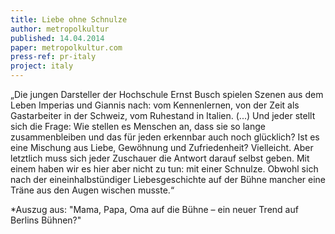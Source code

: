 ```yaml
---
title: Liebe ohne Schnulze
author: metropolkultur
published: 14.04.2014
paper: metropolkultur.com
press-ref: pr-italy
project: italy
---
```


„Die jungen Darsteller der Hochschule Ernst Busch spielen Szenen aus dem Leben Imperias und Giannis nach: vom Kennenlernen, von der Zeit als Gastarbeiter in der Schweiz, vom Ruhestand in Italien. (...) Und jeder stellt sich die Frage: Wie stellen es Menschen an, dass sie so lange zusammenbleiben und das für jeden erkennbar auch noch glücklich? Ist es eine Mischung aus Liebe, Gewöhnung und Zufriedenheit? Vielleicht. Aber letztlich muss sich jeder Zuschauer die Antwort darauf selbst geben. Mit einem haben wir es hier aber nicht zu tun: mit einer Schnulze. Obwohl sich nach der eineinhalbstündiger Liebesgeschichte auf der Bühne mancher eine Träne aus den Augen wischen musste.“

*Auszug aus: "Mama, Papa, Oma auf die Bühne – ein neuer Trend auf Berlins Bühnen?"
